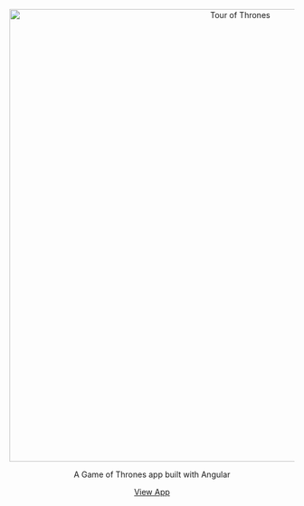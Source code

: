 <p align="center">
  <a href="https://tour-of-thrones.firebaseapp.com/">
    <img alt="Tour of Thrones" title="our of Thrones" src="https://i.imgur.com/dAqkPhO.png" width="800">
  </a>
</p>

<p align="center">
  A Game of Thrones app built with Angular
</p>

<p align="center">
  <a href="https://tour-of-thrones.firebaseapp.com/">View App</a>
</p>